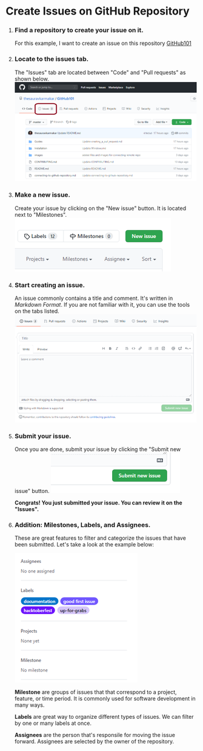 # Create Issues on GitHub Repository

1. ### Find a repository to create your issue on it.
    For this example, I want to create an issue on this repository [GitHub101](https://github.com/thesauravkarmakar/GitHub101)

2. ### Locate to the issues tab.
    The "Issues" tab are located between "Code" and "Pull requests" as shown below.
    ![Issue Tab Menu](/images/issue-location.png)

3. ### Make a new issue.
    Create your issue by clicking on the "New issue" button.
    It is located next to "Milestones".
    ![Issue Tab Menu](/images/new-issue-button.png)

4. ### Start creating an issue.
    An issue commonly contains a title and comment.
    It's written in _Markdown Format_. If you are not familiar with it, you can use the tools on the tabs listed.
    ![Create New Issue](/images/create-new-issue.png)

5. ### Submit your issue.
    Once you are done, submit your issue by clicking the "Submit new issue" button.
    ![Submit New Issue](/images/submit-new-issue.png)

    **Congrats! You just submitted your issue. You can review it on the "Issues".**
    
    
6. ### Addition: Milestones, Labels, and Assignees.
    These are great features to filter and categorize the issues that have been submitted. Let's take a look at the example below:

    ![Mastering Issues](/images/mastering-issues.png)

    **Milestone** are groups of issues that that correspond to a project, feature, or time period. It is commonly used for software development in many ways.

    **Labels** are great way to organize different types of issues. We can filter by one or many labels at once.

    **Assignees** are the person that's responsile for moving the issue forward. Assignees are selected by the owner of the repository.
    